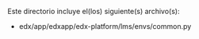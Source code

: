 Este directorio incluye el(los) siguiente(s) archivo(s):

- edx/app/edxapp/edx-platform/lms/envs/common.py

